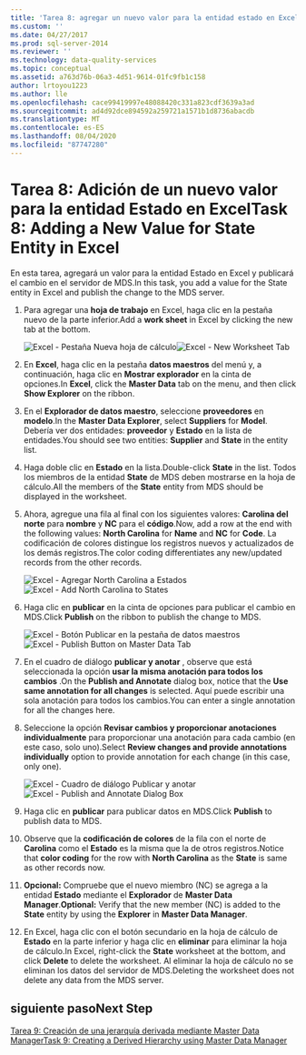 ```yaml
---
title: 'Tarea 8: agregar un nuevo valor para la entidad estado en Excel | Microsoft Docs'
ms.custom: ''
ms.date: 04/27/2017
ms.prod: sql-server-2014
ms.reviewer: ''
ms.technology: data-quality-services
ms.topic: conceptual
ms.assetid: a763d76b-06a3-4d51-9614-01fc9fb1c158
author: lrtoyou1223
ms.author: lle
ms.openlocfilehash: cace99419997e48088420c331a823cdf3639a3ad
ms.sourcegitcommit: ad4d92dce894592a259721a1571b1d8736abacdb
ms.translationtype: MT
ms.contentlocale: es-ES
ms.lasthandoff: 08/04/2020
ms.locfileid: "87747280"
---
```

# <a name="task-8-adding-a-new-value-for-state-entity-in-excel"></a><span data-ttu-id="8ed74-102">Tarea 8: Adición de un nuevo valor para la entidad Estado en Excel</span><span class="sxs-lookup"><span data-stu-id="8ed74-102">Task 8: Adding a New Value for State Entity in Excel</span></span>
  <span data-ttu-id="8ed74-103">En esta tarea, agregará un valor para la entidad Estado en Excel y publicará el cambio en el servidor de MDS.</span><span class="sxs-lookup"><span data-stu-id="8ed74-103">In this task, you add a value for the State entity in Excel and publish the change to the MDS server.</span></span>  
  
1.  <span data-ttu-id="8ed74-104">Para agregar una **hoja de trabajo** en Excel, haga clic en la pestaña nuevo de la parte inferior.</span><span class="sxs-lookup"><span data-stu-id="8ed74-104">Add a **work sheet** in Excel by clicking the new tab at the bottom.</span></span>  
  
     <span data-ttu-id="8ed74-105">![Excel - Pestaña Nueva hoja de cálculo](../../2014/tutorials/media/et-addinganewvalueforstateentityinexcel-01.jpg "Excel - Pestaña Nueva hoja de cálculo")</span><span class="sxs-lookup"><span data-stu-id="8ed74-105">![Excel - New Worksheet Tab](../../2014/tutorials/media/et-addinganewvalueforstateentityinexcel-01.jpg "Excel - New Worksheet Tab")</span></span>  
  
2.  <span data-ttu-id="8ed74-106">En **Excel**, haga clic en la pestaña **datos maestros** del menú y, a continuación, haga clic en **Mostrar explorador** en la cinta de opciones.</span><span class="sxs-lookup"><span data-stu-id="8ed74-106">In **Excel**, click the **Master Data** tab on the menu, and then click **Show Explorer** on the ribbon.</span></span>  
  
3.  <span data-ttu-id="8ed74-107">En el **Explorador de datos maestro**, seleccione **proveedores** en **modelo**.</span><span class="sxs-lookup"><span data-stu-id="8ed74-107">In the **Master Data Explorer**, select **Suppliers** for **Model**.</span></span> <span data-ttu-id="8ed74-108">Debería ver dos entidades: **proveedor** y **Estado** en la lista de entidades.</span><span class="sxs-lookup"><span data-stu-id="8ed74-108">You should see two entities: **Supplier** and **State** in the entity list.</span></span>  
  
4.  <span data-ttu-id="8ed74-109">Haga doble clic en **Estado** en la lista.</span><span class="sxs-lookup"><span data-stu-id="8ed74-109">Double-click **State** in the list.</span></span> <span data-ttu-id="8ed74-110">Todos los miembros de la entidad **State** de MDS deben mostrarse en la hoja de cálculo.</span><span class="sxs-lookup"><span data-stu-id="8ed74-110">All the members of the **State** entity from MDS should be displayed in the worksheet.</span></span>  
  
5.  <span data-ttu-id="8ed74-111">Ahora, agregue una fila al final con los siguientes valores: **Carolina del norte** para **nombre** y **NC** para el **código**.</span><span class="sxs-lookup"><span data-stu-id="8ed74-111">Now, add a row at the end with the following values: **North Carolina** for **Name** and **NC** for **Code**.</span></span> <span data-ttu-id="8ed74-112">La codificación de colores distingue los registros nuevos y actualizados de los demás registros.</span><span class="sxs-lookup"><span data-stu-id="8ed74-112">The color coding differentiates any new/updated records from the other records.</span></span>  
  
     <span data-ttu-id="8ed74-113">![Excel - Agregar North Carolina a Estados](../../2014/tutorials/media/et-addinganewvalueforstateentityinexcel-02.jpg "Excel - Agregar North Carolina a Estados")</span><span class="sxs-lookup"><span data-stu-id="8ed74-113">![Excel - Add North Carolina to States](../../2014/tutorials/media/et-addinganewvalueforstateentityinexcel-02.jpg "Excel - Add North Carolina to States")</span></span>  
  
6.  <span data-ttu-id="8ed74-114">Haga clic en **publicar** en la cinta de opciones para publicar el cambio en MDS.</span><span class="sxs-lookup"><span data-stu-id="8ed74-114">Click **Publish** on the ribbon to publish the change to MDS.</span></span>  
  
     <span data-ttu-id="8ed74-115">![Excel - Botón Publicar en la pestaña de datos maestros](../../2014/tutorials/media/et-addinganewvalueforstateentityinexcel-03.jpg "Excel - Botón Publicar en la pestaña de datos maestros")</span><span class="sxs-lookup"><span data-stu-id="8ed74-115">![Excel - Publish Button on Master Data Tab](../../2014/tutorials/media/et-addinganewvalueforstateentityinexcel-03.jpg "Excel - Publish Button on Master Data Tab")</span></span>  
  
7.  <span data-ttu-id="8ed74-116">En el cuadro de diálogo **publicar y anotar** , observe que está seleccionada la opción **usar la misma anotación para todos los cambios** .</span><span class="sxs-lookup"><span data-stu-id="8ed74-116">On the **Publish and Annotate** dialog box, notice that the **Use same annotation for all changes** is selected.</span></span> <span data-ttu-id="8ed74-117">Aquí puede escribir una sola anotación para todos los cambios.</span><span class="sxs-lookup"><span data-stu-id="8ed74-117">You can enter a single annotation for all the changes here.</span></span>  
  
8.  <span data-ttu-id="8ed74-118">Seleccione la opción **Revisar cambios y proporcionar anotaciones individualmente** para proporcionar una anotación para cada cambio (en este caso, solo uno).</span><span class="sxs-lookup"><span data-stu-id="8ed74-118">Select **Review changes and provide annotations individually** option to provide annotation for each change (in this case, only one).</span></span>  
  
     <span data-ttu-id="8ed74-119">![Excel - Cuadro de diálogo Publicar y anotar](../../2014/tutorials/media/et-addinganewvalueforstateentityinexcel-04.jpg "Excel - Cuadro de diálogo Publicar y anotar")</span><span class="sxs-lookup"><span data-stu-id="8ed74-119">![Excel - Publish and Annotate Dialog Box](../../2014/tutorials/media/et-addinganewvalueforstateentityinexcel-04.jpg "Excel - Publish and Annotate Dialog Box")</span></span>  
  
9. <span data-ttu-id="8ed74-120">Haga clic en **publicar** para publicar datos en MDS.</span><span class="sxs-lookup"><span data-stu-id="8ed74-120">Click **Publish** to publish data to MDS.</span></span>  
  
10. <span data-ttu-id="8ed74-121">Observe que la **codificación de colores** de la fila con el norte de **Carolina** como el **Estado** es la misma que la de otros registros.</span><span class="sxs-lookup"><span data-stu-id="8ed74-121">Notice that **color coding** for the row with **North Carolina** as the **State** is same as other records now.</span></span>  
  
11. <span data-ttu-id="8ed74-122">**Opcional:** Compruebe que el nuevo miembro (NC) se agrega a la entidad **Estado** mediante el **Explorador** de **Master Data Manager**.</span><span class="sxs-lookup"><span data-stu-id="8ed74-122">**Optional:** Verify that the new member (NC) is added to the **State** entity by using the **Explorer** in **Master Data Manager**.</span></span>  
  
12. <span data-ttu-id="8ed74-123">En Excel, haga clic con el botón secundario en la hoja de cálculo de **Estado** en la parte inferior y haga clic en **eliminar** para eliminar la hoja de cálculo.</span><span class="sxs-lookup"><span data-stu-id="8ed74-123">In Excel, right-click the **State** worksheet at the bottom, and click **Delete** to delete the worksheet.</span></span> <span data-ttu-id="8ed74-124">Al eliminar la hoja de cálculo no se eliminan los datos del servidor de MDS.</span><span class="sxs-lookup"><span data-stu-id="8ed74-124">Deleting the worksheet does not delete any data from the MDS server.</span></span>  
  
## <a name="next-step"></a><span data-ttu-id="8ed74-125">siguiente paso</span><span class="sxs-lookup"><span data-stu-id="8ed74-125">Next Step</span></span>  
 [<span data-ttu-id="8ed74-126">Tarea 9: Creación de una jerarquía derivada mediante Master Data Manager</span><span class="sxs-lookup"><span data-stu-id="8ed74-126">Task 9: Creating a Derived Hierarchy using Master Data Manager</span></span>](../../2014/tutorials/task-9-creating-a-derived-hierarchy-using-master-data-manager.md)  
  
  
